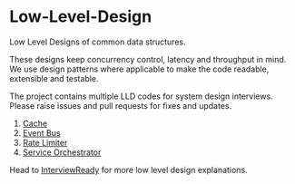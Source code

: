 # Low-Level-Design

Low Level Designs of common data structures. 

These designs keep concurrency control, latency and throughput in mind. 
We use design patterns where applicable to make the code readable, extensible and testable.

The project contains multiple LLD codes for system design interviews.
Please raise issues and pull requests for fixes and updates.

1. [Cache](https://github.com/InterviewReady/Low-Level-Design/tree/main/distributed-cache)
2. [Event Bus](https://github.com/InterviewReady/Low-Level-Design/tree/main/distributed-event-bus)
3. [Rate Limiter](https://github.com/InterviewReady/Low-Level-Design/tree/main/rate-limiter)
4. [Service Orchestrator](https://github.com/InterviewReady/Low-Level-Design/tree/main/service-orchestrator)


Head to [InterviewReady](https://get.interviewready.io/) for more low level design explanations.
